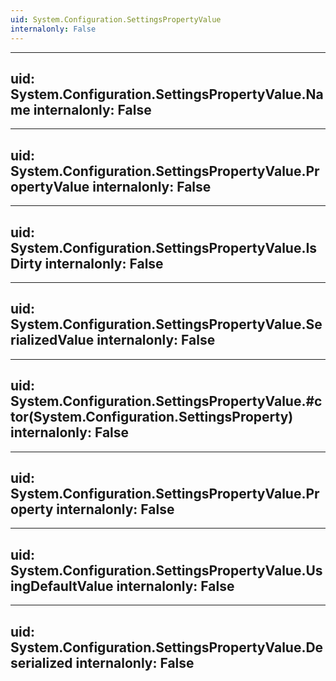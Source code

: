 ```yaml
---
uid: System.Configuration.SettingsPropertyValue
internalonly: False
---
```


---
uid: System.Configuration.SettingsPropertyValue.Name
internalonly: False
---

---
uid: System.Configuration.SettingsPropertyValue.PropertyValue
internalonly: False
---

---
uid: System.Configuration.SettingsPropertyValue.IsDirty
internalonly: False
---

---
uid: System.Configuration.SettingsPropertyValue.SerializedValue
internalonly: False
---

---
uid: System.Configuration.SettingsPropertyValue.#ctor(System.Configuration.SettingsProperty)
internalonly: False
---

---
uid: System.Configuration.SettingsPropertyValue.Property
internalonly: False
---

---
uid: System.Configuration.SettingsPropertyValue.UsingDefaultValue
internalonly: False
---

---
uid: System.Configuration.SettingsPropertyValue.Deserialized
internalonly: False
---
